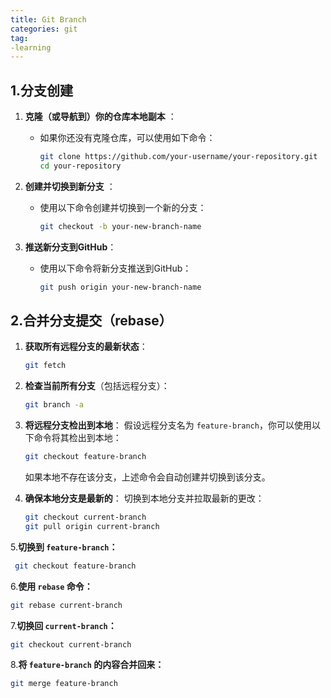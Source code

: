 ```yaml
---
title: Git Branch
categories: git
tag: 
-learning
---
```


## 1.分支创建

1. **克隆（或导航到）你的仓库本地副本** ：

   - 如果你还没有克隆仓库，可以使用如下命令：

     ```bash
     git clone https://github.com/your-username/your-repository.git
     cd your-repository
     ```

2. **创建并切换到新分支** ：

   - 使用以下命令创建并切换到一个新的分支：

     ```bash
     git checkout -b your-new-branch-name
     ```

3. **推送新分支到GitHub**：

   - 使用以下命令将新分支推送到GitHub：

     ```bash
     git push origin your-new-branch-name
     ```

## 2.合并分支提交（rebase）

1. **获取所有远程分支的最新状态**：

   ```sh
   git fetch
   ```

   

2. **检查当前所有分支**（包括远程分支）：

   ```sh
   git branch -a
   ```

   

3. **将远程分支检出到本地**：
   假设远程分支名为 `feature-branch`，你可以使用以下命令将其检出到本地：

   ```sh
   git checkout feature-branch
   ```

   如果本地不存在该分支，上述命令会自动创建并切换到该分支。

   

4. **确保本地分支是最新的**：
   切换到本地分支并拉取最新的更改：

   ```bash
   git checkout current-branch
   git pull origin current-branch
   ```

 

  5.**切换到 `feature-branch`：**

```sh
 git checkout feature-branch
```



6.**使用 `rebase` 命令：**

```sh
git rebase current-branch
```



7.**切换回 `current-branch`：**

```sh
git checkout current-branch
```



8.**将 `feature-branch` 的内容合并回来：**

```sh
git merge feature-branch
```